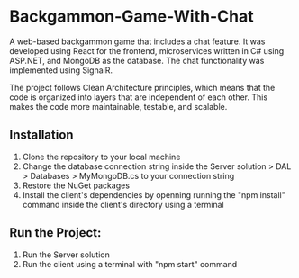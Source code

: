 # Backgammon-Game-With-Chat
A web-based backgammon game that includes a chat feature. It was developed using React for the frontend, microservices written in C# using ASP.NET, and MongoDB as the database. The chat functionality was implemented using SignalR.

The project follows Clean Architecture principles, which means that the code is organized into layers that are independent of each other. This makes the code more maintainable, testable, and scalable.

## Installation
1. Clone the repository to your local machine
2. Change the database connection string inside the Server solution > DAL > Databases > MyMongoDB.cs to your connection string
3. Restore the NuGet packages
4. Install the client's dependencies by openning running the "npm install" command inside the client's directory using a terminal

## Run the Project:
1. Run the Server solution
2. Run the client using a terminal with "npm start" command

